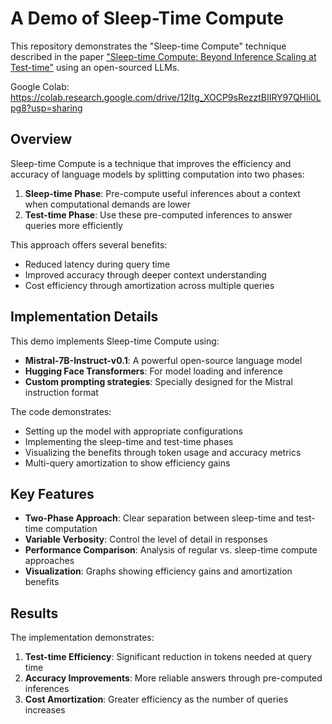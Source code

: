 # A Demo of Sleep-Time Compute

This repository demonstrates the "Sleep-time Compute" technique described in the paper ["Sleep-time Compute: Beyond Inference Scaling at Test-time"]([https://arxiv.org/abs/2401.12200](https://arxiv.org/pdf/2504.13171)) using an open-sourced LLMs. 

Google Colab: https://colab.research.google.com/drive/12Itg_XOCP9sRezztBIIRY97QHli0Lpg8?usp=sharing

## Overview

Sleep-time Compute is a technique that improves the efficiency and accuracy of language models by splitting computation into two phases:

1. **Sleep-time Phase**: Pre-compute useful inferences about a context when computational demands are lower
2. **Test-time Phase**: Use these pre-computed inferences to answer queries more efficiently

This approach offers several benefits:
- Reduced latency during query time
- Improved accuracy through deeper context understanding
- Cost efficiency through amortization across multiple queries

## Implementation Details

This demo implements Sleep-time Compute using:
- **Mistral-7B-Instruct-v0.1**: A powerful open-source language model
- **Hugging Face Transformers**: For model loading and inference
- **Custom prompting strategies**: Specially designed for the Mistral instruction format

The code demonstrates:
- Setting up the model with appropriate configurations
- Implementing the sleep-time and test-time phases
- Visualizing the benefits through token usage and accuracy metrics
- Multi-query amortization to show efficiency gains

## Key Features

- **Two-Phase Approach**: Clear separation between sleep-time and test-time computation
- **Variable Verbosity**: Control the level of detail in responses
- **Performance Comparison**: Analysis of regular vs. sleep-time compute approaches
- **Visualization**: Graphs showing efficiency gains and amortization benefits

## Results

The implementation demonstrates:
1. **Test-time Efficiency**: Significant reduction in tokens needed at query time
2. **Accuracy Improvements**: More reliable answers through pre-computed inferences
3. **Cost Amortization**: Greater efficiency as the number of queries increases
